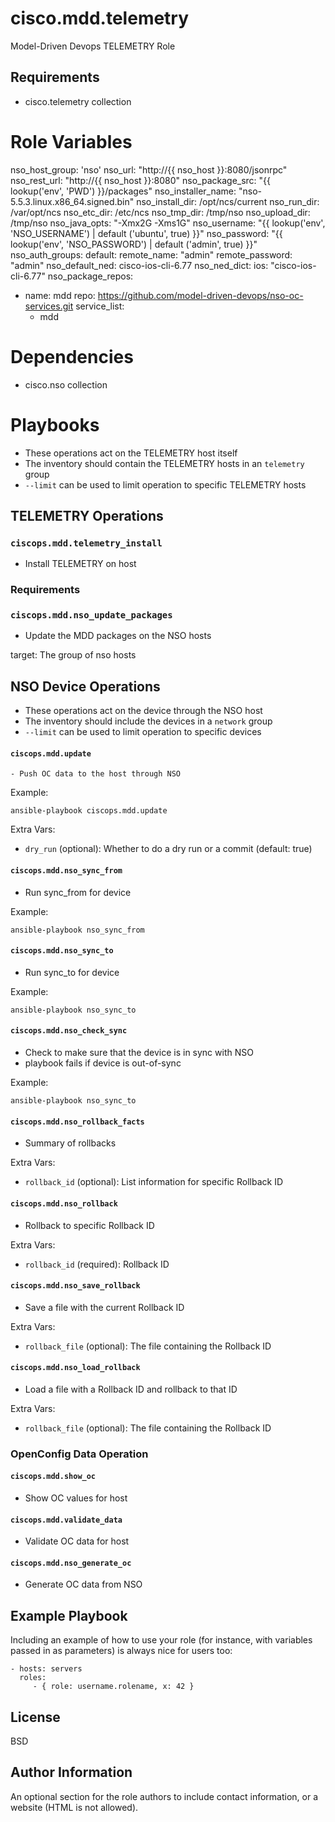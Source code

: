 # cisco.mdd.telemetry

Model-Driven Devops TELEMETRY Role

Requirements
------------

* cisco.telemetry collection

# Role Variables

nso_host_group: 'nso'
nso_url: "http://{{ nso_host }}:8080/jsonrpc"
nso_rest_url: "http://{{ nso_host }}:8080"
nso_package_src: "{{ lookup('env', 'PWD') }}/packages"
nso_installer_name: "nso-5.5.3.linux.x86_64.signed.bin"
nso_install_dir: /opt/ncs/current
nso_run_dir: /var/opt/ncs
nso_etc_dir: /etc/ncs
nso_tmp_dir: /tmp/nso
nso_upload_dir: /tmp/nso
nso_java_opts: "-Xmx2G -Xms1G"
nso_username: "{{ lookup('env', 'NSO_USERNAME') | default ('ubuntu', true) }}"
nso_password: "{{ lookup('env', 'NSO_PASSWORD') | default ('admin', true) }}"
nso_auth_groups:
  default:
    remote_name: "admin"
    remote_password: "admin"
nso_default_ned: cisco-ios-cli-6.77
nso_ned_dict:
  ios: "cisco-ios-cli-6.77"
nso_package_repos:
  - name: mdd
    repo: https://github.com/model-driven-devops/nso-oc-services.git
    service_list:
      - mdd

# Dependencies


* cisco.nso collection


# Playbooks

- These operations act on the TELEMETRY host itself
- The inventory should contain the TELEMETRY hosts in an `telemetry` group
- `--limit` can be used to limit operation to specific TELEMETRY hosts

## TELEMETRY Operations

### `ciscops.mdd.telemetry_install`

- Install TELEMETRY on host

### Requirements
<!-- - nso and neds packages in `packages` directory -->

### `ciscops.mdd.nso_update_packages`

- Update the MDD packages on the NSO hosts

target: The group of nso hosts

## NSO Device Operations

- These operations act on the device through the NSO host
- The inventory should include the devices in a `network` group
- `--limit` can be used to limit operation to specific devices

#### `ciscops.mdd.update`

    - Push OC data to the host through NSO

Example:
```
ansible-playbook ciscops.mdd.update
```

Extra Vars:
- `dry_run` (optional): Whether to do a dry run or a commit (default: true)

#### `ciscops.mdd.nso_sync_from`

- Run sync_from for device

Example:
```
ansible-playbook nso_sync_from
```

#### `ciscops.mdd.nso_sync_to`

- Run sync_to for device

Example:
```
ansible-playbook nso_sync_to
```

#### `ciscops.mdd.nso_check_sync`

- Check to make sure that the device is in sync with NSO
- playbook fails if device is out-of-sync

Example:
```
ansible-playbook nso_sync_to
```

#### `ciscops.mdd.nso_rollback_facts`

- Summary of rollbacks

Extra Vars:
- `rollback_id` (optional): List information for specific Rollback ID

#### `ciscops.mdd.nso_rollback`

- Rollback to specific Rollback ID

Extra Vars:
- `rollback_id` (required): Rollback ID

#### `ciscops.mdd.nso_save_rollback`

- Save a file with the current Rollback ID

Extra Vars:
- `rollback_file` (optional): The file containing the Rollback ID

#### `ciscops.mdd.nso_load_rollback`

- Load a file with a Rollback ID and rollback to that ID

Extra Vars:
- `rollback_file` (optional): The file containing the Rollback ID

### OpenConfig Data Operation

#### `ciscops.mdd.show_oc`

  - Show OC values for host

#### `ciscops.mdd.validate_data`

  - Validate OC data for host


#### `ciscops.mdd.nso_generate_oc`

  - Generate OC data from NSO

Example Playbook
----------------

Including an example of how to use your role (for instance, with variables passed in as parameters) is always nice for users too:

    - hosts: servers
      roles:
         - { role: username.rolename, x: 42 }

License
-------

BSD

Author Information
------------------

An optional section for the role authors to include contact information, or a website (HTML is not allowed).

